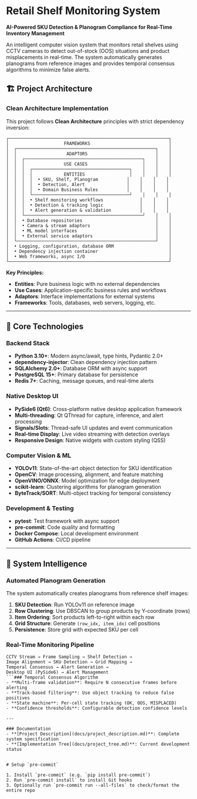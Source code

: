 # Retail Shelf Monitoring System

**AI-Powered SKU Detection & Planogram Compliance for Real-Time Inventory Management**

An intelligent computer vision system that monitors retail shelves using CCTV cameras to detect out-of-stock (OOS) situations and product misplacements in real-time. The system automatically generates planograms from reference images and provides temporal consensus algorithms to minimize false alerts.

## 🏗️ Project Architecture

### Clean Architecture Implementation
This project follows **Clean Architecture** principles with strict dependency inversion:

```
┌─────────────────────────────────────────────────────────────┐
│                     FRAMEWORKS                              │
│  ┌─────────────────────────────────────────────────────┐    │
│  │                   ADAPTORS                          │    │
│  │  ┌─────────────────────────────────────────────┐    │    │
│  │  │               USE CASES                     │    │    │
│  │  │  ┌─────────────────────────────────────┐    │    │    │
│  │  │  │            ENTITIES                 │    │    │    │
│  │  │  │  • SKU, Shelf, Planogram           │    │    │    │
│  │  │  │  • Detection, Alert                │    │    │    │
│  │  │  │  • Domain Business Rules           │    │    │    │
│  │  │  └─────────────────────────────────────┘    │    │    │
│  │  │  • Shelf monitoring workflows              │    │    │
│  │  │  • Detection & tracking logic              │    │    │
│  │  │  • Alert generation & validation           │    │    │
│  │  └─────────────────────────────────────────────┘    │    │
│  │  • Database repositories                            │    │
│  │  • Camera & stream adaptors                         │    │
│  │  • ML model interfaces                              │    │
│  │  • External service adaptors                        │    │
│  └─────────────────────────────────────────────────────┘    │
│  • Logging, configuration, database ORM                     │
│  • Dependency injection container                           │
│  • Web frameworks, async I/O                                │
└─────────────────────────────────────────────────────────────┘
```

**Key Principles:**
- **Entities**: Pure business logic with no external dependencies
- **Use Cases**: Application-specific business rules and workflows
- **Adaptors**: Interface implementations for external systems
- **Frameworks**: Tools, databases, web servers, logging, etc.

---

## 🔧 Core Technologies

### Backend Stack
- **Python 3.10+**: Modern async/await, type hints, Pydantic 2.0+
- **dependency-injector**: Clean dependency injection pattern
- **SQLAlchemy 2.0+**: Database ORM with async support
- **PostgreSQL 15+**: Primary database for persistence
- **Redis 7+**: Caching, message queues, and real-time alerts

### Native Desktop UI
- **PySide6 (Qt6)**: Cross-platform native desktop application framework
- **Multi-threading**: Qt QThread for capture, inference, and alert processing
- **Signals/Slots**: Thread-safe UI updates and event communication
- **Real-time Display**: Live video streaming with detection overlays
- **Responsive Design**: Native widgets with custom styling (QSS)

### Computer Vision & ML
- **YOLOv11**: State-of-the-art object detection for SKU identification
- **OpenCV**: Image processing, alignment, and feature matching
- **OpenVINO/ONNX**: Model optimization for edge deployment
- **scikit-learn**: Clustering algorithms for planogram generation
- **ByteTrack/SORT**: Multi-object tracking for temporal consistency

### Development & Testing
- **pytest**: Test framework with async support
- **pre-commit**: Code quality and formatting
- **Docker Compose**: Local development environment
- **GitHub Actions**: CI/CD pipeline

---

## 🧠 System Intelligence

### Automated Planogram Generation
The system automatically creates planograms from reference shelf images:

1. **SKU Detection**: Run YOLOv11 on reference image
2. **Row Clustering**: Use DBSCAN to group products by Y-coordinate (rows)
3. **Item Ordering**: Sort products left-to-right within each row
4. **Grid Structure**: Generate `(row_idx, item_idx)` cell positions
5. **Persistence**: Store grid with expected SKU per cell

### Real-Time Monitoring Pipeline
```
CCTV Stream → Frame Sampling → Shelf Detection →
Image Alignment → SKU Detection → Grid Mapping →
Temporal Consensus → Alert Generation →
Desktop UI (PySide6) → Alert Management
```### Temporal Consensus Algorithm
- **Multi-frame validation**: Require N consecutive frames before alerting
- **Track-based filtering**: Use object tracking to reduce false positives
- **State machine**: Per-cell state tracking (OK, OOS, MISPLACED)
- **Confidence thresholds**: Configurable detection confidence levels

---

### Documentation
- **[Project Description](docs/project_description.md)**: Complete system specification
- **[Implementation Tree](docs/project_tree.md)**: Current development status


# Setup `pre-commit`

1. Install `pre-commit` (e.g. `pip install pre-commit`)
2. Run `pre-commit install` to install Git hooks
3. Optionally run `pre-commit run --all-files` to check/format the entire repo
